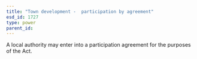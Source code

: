 ```yaml
---
title: "Town development -  participation by agreement"
esd_id: 1727
type: power
parent_id:  
---
```


A local authority may enter into a participation agreement for the purposes of the Act.

